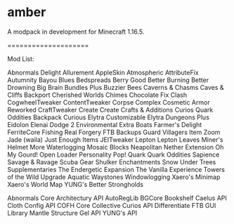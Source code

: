 # amber
A modpack in development for Minecraft 1.16.5.

====================

Mod List:

Abnormals Delight
Allurement
AppleSkin
Atmospheric
AttributeFix
Autumnity
Bayou Blues
Bedspreads
Berry Good
Better Burning
Better Drowning
Big Brain
Bundles Plus
Buzzier Bees
Caverns & Chasms
Caves & Cliffs Backport
Cherished Worlds
Chimes
Chocolate Fix
Clash
CogwheelTweaker
ContentTweaker
Corpse Complex
Cosmetic Armor Reworked
CraftTweaker
Create
Create Crafts & Additions
Curios Quark Oddities Backpack
Curious Elytra
Customizable Elytra
Dungeons Plus
Eidolon
Elenai Dodge 2
Environmental
Extra Boats
Farmer's Delight
FerriteCore
Fishing Real
Forgery
FTB Backups
Guard Villagers
Item Zoom
Jade (waila)
Just Enough Items
JEITweaker
Lepton
Lepton Leaves
Miner's Helmet
More Waterlogging
Mosaic Blocks
Neapolitan
Nether Extension
Oh My Gourd!
Open Loader
Personality
Pop!
Quark
Quark Oddities
Sapience
Savage & Ravage
Scuba Gear
Shulker Enchantments
Snow Under Trees
Supplementaries
The Endergetic Expansion
The Vanilla Experience
Towers of the Wild
Upgrade Aquatic
Waystones
Windowlogging
Xaero's Minimap
Xaero's World Map
YUNG's Better Strongholds

Abnormals Core
Architectury API
AutoRegLib
BGCore
Bookshelf
Caelus API
Cloth Config API
COFH Core
Collective
Curios API
Differentiate
FTB GUI Library
Mantle
Structure Gel API
YUNG's API
